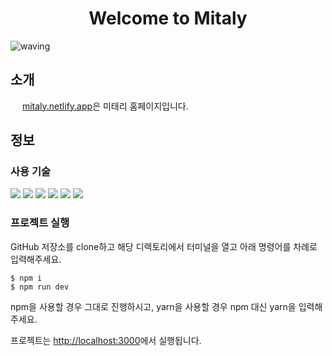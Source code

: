 <h1 style="text-align: center">Welcome to Mitaly</h1>

![waving](https://capsule-render.vercel.app/api?type=waving&height=200&text=Mitaly&fontAlign=80&fontAlignY=40&color=gradient)

<h2>소개</h2>

<img src="./src/app/favicon.ico" width="15px" /> [mitaly.netlify.app](https://mitaly.netlify.app/)은 미태리 홈페이지입니다.

<h2>정보</h2>

<h3>사용 기술</h3>

<!-- Lang -->
<img src="https://img.shields.io/badge/HTML5-E34F26?style=flat-square&logo=html5&logoColor=white" style="display:inline"/>
<img src="https://img.shields.io/badge/CSS3-1572B6?style=flat-square&logo=css3&logoColor=white" style="display:inline"/>
<img src="https://img.shields.io/badge/JavaScript-F7DF1E?style=flat-square&logo=JavaScript&logoColor=white" style="display:inline"/>
<!-- CSS -->
<img src="https://img.shields.io/badge/Tailwindcss-06B6D4?style=flat-square&logo=tailwindcss&logoColor=white" style="display:inline"/>
<!-- Framework -->
<img src="https://img.shields.io/badge/Next.js-000000?style=flat-square&logo=Next.js&logoColor=white" style="display:inline"/>
<!-- Deploy -->
<img src="https://img.shields.io/badge/Netlify-00C7B7?style=flat-square&logo=netlify&logoColor=white" style="display:inline"/>

<h3>프로젝트 실행</h3>

GitHub 저장소를 clone하고 해당 디렉토리에서 터미널을 열고 아래 명령어를 차례로 입력해주세요.

```
$ npm i
$ npm run dev
```

npm을 사용할 경우 그대로 진행하시고, yarn을 사용할 경우 npm 대신 yarn을 입력해주세요.

프로젝트는 [http://localhost:3000](http://localhost:3000)에서 실행됩니다.

